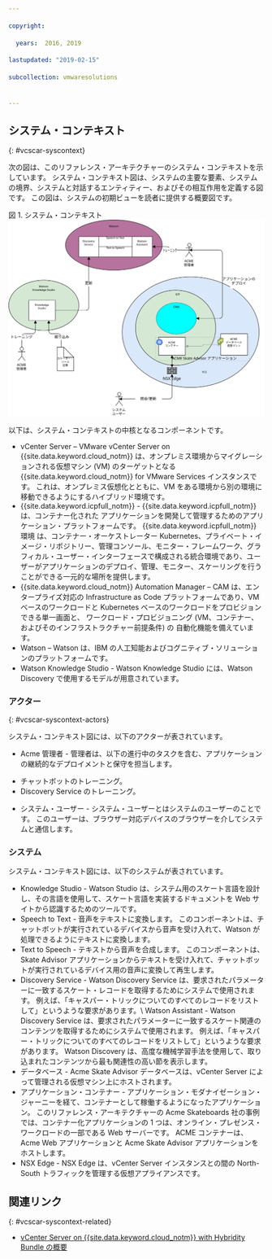 ```yaml
---

copyright:

  years:  2016, 2019

lastupdated: "2019-02-15"

subcollection: vmwaresolutions


---
```


## システム・コンテキスト
{: #vcscar-syscontext}

次の図は、このリファレンス・アーキテクチャーのシステム・コンテキストを示しています。 システム・コンテキスト図は、システムの主要な要素、システムの境界、システムと対話するエンティティー、およびその相互作用を定義する図です。 この図は、システムの初期ビューを読者に提供する概要図です。

図 1. システム・コンテキスト
![システム・コンテキスト](vcscar-system-context.svg)

以下は、システム・コンテキストの中核となるコンポーネントです。
-	vCenter Server – VMware vCenter Server on {{site.data.keyword.cloud_notm}} は、オンプレミス環境からマイグレーションされる仮想マシン (VM) のターゲットとなる {{site.data.keyword.cloud_notm}} for VMware Services インスタンスです。 これは、オンプレミス仮想化とともに、VM をある環境から別の環境に移動できるようにするハイブリッド環境です。
-	{{site.data.keyword.icpfull_notm}} - {{site.data.keyword.icpfull_notm}} は、コンテナー化された
アプリケーションを開発して管理するためのアプリケーション・プラットフォームです。 {{site.data.keyword.icpfull_notm}} 環境 は、コンテナー・オーケストレーター Kubernetes、プライベート・イメージ・リポジトリー、管理コンソール、モニター・フレームワーク、グラフィカル・ユーザー・インターフェースで構成される統合環境であり、ユーザーがアプリケーションのデプロイ、管理、モニター、スケーリングを行うことができる一元的な場所を提供します。
-	{{site.data.keyword.cloud_notm}} Automation Manager – CAM は、エンタープライズ対応の
Infrastructure as Code プラットフォームであり、VM ベースのワークロードと
Kubernetes ベースのワークロードをプロビジョンできる単一画面と、
ワークロード・プロビジョニング (VM、コンテナー、およびそのインフラストラクチャー前提条件) の
自動化機能を備えています。
-	Watson – Watson は、IBM の人工知能およびコグニティブ・ソリューションのプラットフォームです。
-	Watson Knowledge Studio - Watson Knowledge Studio には、Watson Discovery で使用するモデルが用意されています。

### アクター
{: #vcscar-syscontext-actors}

システム・コンテキスト図には、以下のアクターが表されています。

* Acme 管理者 - 管理者は、以下の進行中のタスクを含む、アプリケーションの継続的なデプロイメントと保守を担当します。
 - チャットボットのトレーニング。
 - Discovery Service のトレーニング。
* システム・ユーザー - システム・ユーザーとはシステムのユーザーのことです。 このユーザーは、ブラウザー対応デバイスのブラウザーを介してシステムと通信します。

### システム
システム・コンテキスト図には、以下のシステムが表されています。
* Knowledge Studio - Watson Studio は、システム用のスケート言語を設計し、その言語を使用して、スケート言語を実装するドキュメントを Web サイトから認識するためのツールです。
* Speech to Text - 音声をテキストに変換します。 このコンポーネントは、チャットボットが実行されているデバイスから音声を受け入れて、Watson が処理できるようにテキストに変換します。
* Text to Speech - テキストから音声を合成します。 このコンポーネントは、Skate Advisor アプリケーションからテキストを受け入れて、チャットボットが実行されているデバイス用の音声に変換して再生します。
* Discovery Service - Watson Discovery Service は、要求されたパラメーターに一致するスケート・レコードを取得するためにシステムで使用されます。 例えば、「キャスパー・トリックについてのすべてのレコードをリストして」というような要求があります。\ Watson Assistant - Watson Discovery Service は、要求されたパラメーターに一致するスケート関連のコンテンツを取得するためにシステムで使用されます。 例えば、「キャスパー・トリックについてのすべてのレコードをリストして」というような要求があります。 Watson Discovery は、高度な機械学習手法を使用して、取り込まれたコンテンツから最も関連性の高い節を表示します。  
* データベース - Acme Skate Advisor データベースは、vCenter Server によって管理される仮想マシン上にホストされます。
* アプリケーション・コンテナー - アプリケーション・モダナイゼーション・ジャーニーを経て、コンテナーとして稼働するようになったアプリケーション。 このリファレンス・アーキテクチャーの Acme Skateboards 社の事例では、コンテナー化アプリケーションの 1 つは、オンライン・プレゼンス・ワークロードの一部である Web サーバーです。 ACME コンテナーは、Acme Web アプリケーションと Acme Skate Advisor アプリケーションをホストします。
* NSX Edge - NSX Edge は、vCenter Server インスタンスとの間の North-South トラフィックを管理する仮想アプライアンスです。

## 関連リンク
{: #vcscar-syscontext-related}

* [vCenter Server on {{site.data.keyword.cloud_notm}} with Hybridity Bundle の概要](/docs/services/vmwaresolutions/archiref/vcs?topic=vmware-solutions-vcs-hybridity-intro)
